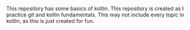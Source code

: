 This repository has some basics of kotlin. This repository is created as I practice git and kotlin fundamentals. This may not include every topic in kotlin, as this is just created for fun.
